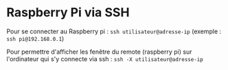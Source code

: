 # Raspberry Pi via SSH

Pour se connecter au Raspberry pi : `ssh utilisateur@adresse-ip` (exemple : `ssh pi@192.168.0.1`)

Pour permettre d'afficher les fenêtre du remote (raspberry pi) sur l'ordinateur qui s'y connecte via ssh : `ssh -X utilisateur@adresse-ip`
